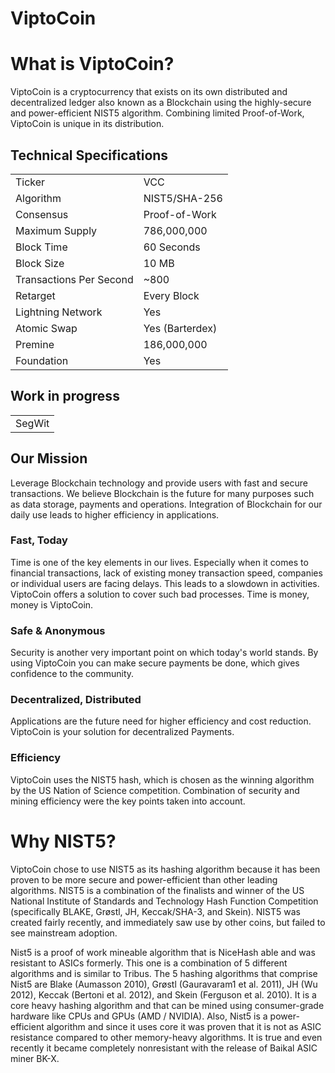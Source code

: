 # ViptoCoin


# What is ViptoCoin?
ViptoCoin is a cryptocurrency that exists on its own distributed and decentralized ledger also known as a Blockchain using the highly-secure and power-efficient NIST5 algorithm. Combining limited Proof-of-Work, ViptoCoin is unique in its distribution. 

<a name="specifications"></a>
## Technical Specifications
<table>
<tr> <td>Ticker</td><td>VCC</td></tr>
<tr> <td>Algorithm</td><td>NIST5/SHA-256</td></tr>
<tr> <td>Consensus</td><td>Proof-of-Work</td></tr>
<tr> <td>Maximum Supply</td><td>786,000,000 </td></tr>
<tr> <td>Block Time</td><td>60 Seconds</td></tr>
<tr> <td>Block Size</td><td>10 MB</td></tr>
<tr> <td>Transactions Per Second</td><td>~800</td></tr>
<tr> <td>Retarget</td><td>Every Block</td></tr>
<tr> <td>Lightning Network</td><td>Yes</td></tr>
<tr> <td>Atomic Swap</td><td>Yes (Barterdex)</td></tr>
<tr> <td>Premine</td><td>186,000,000</td></tr>
<tr> <td>Foundation</td><td>Yes</td></tr>
</table>

## Work in progress
<table>
<tr> <td>SegWit</td></tr>
</table>




## Our Mission
Leverage Blockchain technology and provide users with fast and secure transactions.
We believe Blockchain is the future for many purposes such as data storage, payments and operations. Integration of Blockchain for our daily use leads to higher efficiency in applications.

### Fast, Today
Time is one of the key elements in our lives. Especially when it comes to financial transactions, lack of existing money transaction speed, companies or individual users are facing delays. This leads to a slowdown in activities. ViptoCoin offers a solution to cover such bad processes. Time is money, money is ViptoCoin.

### Safe & Anonymous
Security is another very important point on which today's world stands. By using ViptoCoin you can make secure payments be done, which gives confidence to the community.

### Decentralized, Distributed
Applications are the future need for higher efficiency and cost reduction. ViptoCoin is your solution for decentralized Payments.

### Efficiency
ViptoCoin uses the NIST5 hash, which is chosen as the winning algorithm by the US Nation of Science competition. Combination of security and mining efficiency were the key points taken into account.


# Why NIST5?
ViptoCoin chose to use NIST5 as its hashing algorithm because it has been proven to be more secure and power-efficient than other leading algorithms. NIST5 is a combination of the finalists and winner of the US National Institute of Standards and Technology Hash Function Competition (specifically BLAKE, Grøstl, JH, Keccak/SHA-3, and Skein). NIST5 was created fairly recently, and immediately saw use by other coins, but failed to see mainstream adoption.

Nist5 is a proof of work mineable algorithm that is NiceHash able and was resistant to ASICs formerly. This one is a combination of 5 different algorithms and is similar to Tribus. The 5 hashing algorithms that comprise Nist5 are Blake (Aumasson 2010), Grøstl (Gauravaram1 et al. 2011), JH (Wu 2012), Keccak (Bertoni et al. 2012), and Skein (Ferguson et al. 2010). It is a core heavy hashing algorithm and that can be mined using consumer-grade hardware like CPUs and GPUs (AMD / NVIDIA). Also, Nist5 is a power- efficient algorithm and since it uses core it was proven that it is not as ASIC resistance compared to other memory-heavy algorithms. It is true and even recently it became completely nonresistant with the release of Baikal ASIC miner BK-X.
